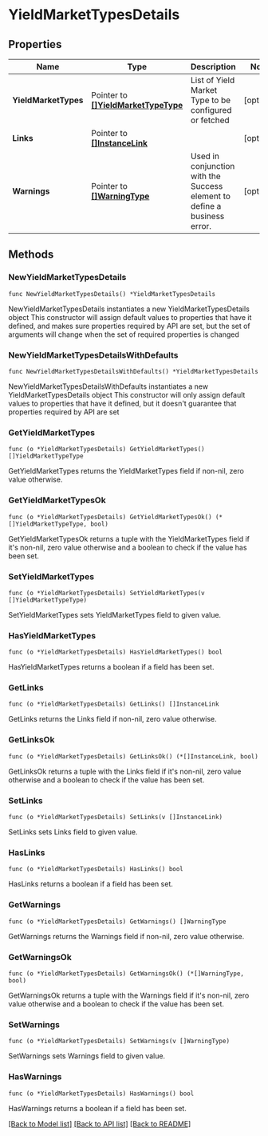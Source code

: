 # YieldMarketTypesDetails

## Properties

Name | Type | Description | Notes
------------ | ------------- | ------------- | -------------
**YieldMarketTypes** | Pointer to [**[]YieldMarketTypeType**](YieldMarketTypeType.md) | List of Yield Market Type to be configured or fetched | [optional] 
**Links** | Pointer to [**[]InstanceLink**](InstanceLink.md) |  | [optional] 
**Warnings** | Pointer to [**[]WarningType**](WarningType.md) | Used in conjunction with the Success element to define a business error. | [optional] 

## Methods

### NewYieldMarketTypesDetails

`func NewYieldMarketTypesDetails() *YieldMarketTypesDetails`

NewYieldMarketTypesDetails instantiates a new YieldMarketTypesDetails object
This constructor will assign default values to properties that have it defined,
and makes sure properties required by API are set, but the set of arguments
will change when the set of required properties is changed

### NewYieldMarketTypesDetailsWithDefaults

`func NewYieldMarketTypesDetailsWithDefaults() *YieldMarketTypesDetails`

NewYieldMarketTypesDetailsWithDefaults instantiates a new YieldMarketTypesDetails object
This constructor will only assign default values to properties that have it defined,
but it doesn't guarantee that properties required by API are set

### GetYieldMarketTypes

`func (o *YieldMarketTypesDetails) GetYieldMarketTypes() []YieldMarketTypeType`

GetYieldMarketTypes returns the YieldMarketTypes field if non-nil, zero value otherwise.

### GetYieldMarketTypesOk

`func (o *YieldMarketTypesDetails) GetYieldMarketTypesOk() (*[]YieldMarketTypeType, bool)`

GetYieldMarketTypesOk returns a tuple with the YieldMarketTypes field if it's non-nil, zero value otherwise
and a boolean to check if the value has been set.

### SetYieldMarketTypes

`func (o *YieldMarketTypesDetails) SetYieldMarketTypes(v []YieldMarketTypeType)`

SetYieldMarketTypes sets YieldMarketTypes field to given value.

### HasYieldMarketTypes

`func (o *YieldMarketTypesDetails) HasYieldMarketTypes() bool`

HasYieldMarketTypes returns a boolean if a field has been set.

### GetLinks

`func (o *YieldMarketTypesDetails) GetLinks() []InstanceLink`

GetLinks returns the Links field if non-nil, zero value otherwise.

### GetLinksOk

`func (o *YieldMarketTypesDetails) GetLinksOk() (*[]InstanceLink, bool)`

GetLinksOk returns a tuple with the Links field if it's non-nil, zero value otherwise
and a boolean to check if the value has been set.

### SetLinks

`func (o *YieldMarketTypesDetails) SetLinks(v []InstanceLink)`

SetLinks sets Links field to given value.

### HasLinks

`func (o *YieldMarketTypesDetails) HasLinks() bool`

HasLinks returns a boolean if a field has been set.

### GetWarnings

`func (o *YieldMarketTypesDetails) GetWarnings() []WarningType`

GetWarnings returns the Warnings field if non-nil, zero value otherwise.

### GetWarningsOk

`func (o *YieldMarketTypesDetails) GetWarningsOk() (*[]WarningType, bool)`

GetWarningsOk returns a tuple with the Warnings field if it's non-nil, zero value otherwise
and a boolean to check if the value has been set.

### SetWarnings

`func (o *YieldMarketTypesDetails) SetWarnings(v []WarningType)`

SetWarnings sets Warnings field to given value.

### HasWarnings

`func (o *YieldMarketTypesDetails) HasWarnings() bool`

HasWarnings returns a boolean if a field has been set.


[[Back to Model list]](../README.md#documentation-for-models) [[Back to API list]](../README.md#documentation-for-api-endpoints) [[Back to README]](../README.md)


